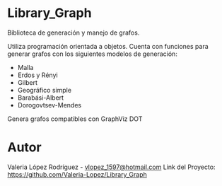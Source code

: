 # Library_Graph
Biblioteca de generación y manejo de grafos.

Utiliza programación orientada a objetos. Cuenta con funciones para generar grafos con los siguientes modelos de generación:

* Malla
* Erdos y Rényi
* Gilbert
* Geográfico simple
* Barabási-Albert
* Dorogovtsev-Mendes

Genera grafos compatibles con GraphViz DOT

# Autor
Valeria López Rodríguez - vlopez_1597@hotmail.com
Link del Proyecto: https://github.com/Valeria-Lopez/Library_Graph
